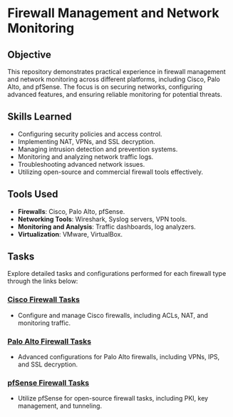 # Firewall Management and Network Monitoring

## Objective
This repository demonstrates practical experience in firewall management and network monitoring across different platforms, including Cisco, Palo Alto, and pfSense. The focus is on securing networks, configuring advanced features, and ensuring reliable monitoring for potential threats.

## Skills Learned
- Configuring security policies and access control.
- Implementing NAT, VPNs, and SSL decryption.
- Managing intrusion detection and prevention systems.
- Monitoring and analyzing network traffic logs.
- Troubleshooting advanced network issues.
- Utilizing open-source and commercial firewall tools effectively.

## Tools Used
- **Firewalls**: Cisco, Palo Alto, pfSense.
- **Networking Tools**: Wireshark, Syslog servers, VPN tools.
- **Monitoring and Analysis**: Traffic dashboards, log analyzers.
- **Virtualization**: VMware, VirtualBox.

## Tasks
Explore detailed tasks and configurations performed for each firewall type through the links below:

### [Cisco Firewall Tasks](#link-to-cisco-firewall-tasks)
- Configure and manage Cisco firewalls, including ACLs, NAT, and monitoring traffic.

### [Palo Alto Firewall Tasks](#link-to-palo-alto-firewall-tasks)
- Advanced configurations for Palo Alto firewalls, including VPNs, IPS, and SSL decryption.

### [pfSense Firewall Tasks](#link-to-pfsense-firewall-tasks)
- Utilize pfSense for open-source firewall tasks, including PKI, key management, and tunneling.


